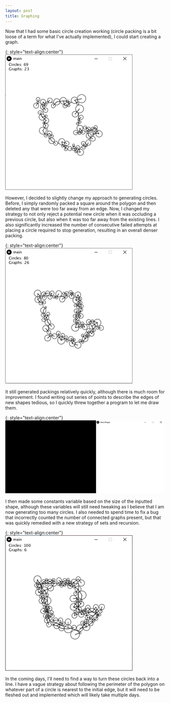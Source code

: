 ```yaml
---
layout: post
title: Graphing
---
```


Now that I had some basic circle creation working (circle packing is a bit loose of a term for what I've actually implemented), I could start creating a graph.

{: style="text-align:center"}
![A series of circles cover the edges of a polygon, with lines connecting the circles touching each other.](https://raw.githubusercontent.com/MichaelMBradley/Detailing/gh-pages/_assets/05-05/Graph.png)

However, I decided to slightly change my approach to generating circles. Before, I simply randomly packed a square around the polygon and then deleted any that were too far away from an edge. Now, I changed my strategy to not only reject a potential new circle when it was occluding a previous circle, but also when it was too far away from the existing lines. I also significantly increased the number of consecutive failed attempts at placing a circle required to stop generation, resulting in an overall denser packing.

{: style="text-align:center"}
![A series of edge packings, with the circles connected by a graph.](https://raw.githubusercontent.com/MichaelMBradley/Detailing/gh-pages/_assets/05-05/RealTime.gif)

It still generated packings relatively quickly, although there is much room for improvement. I found writing out series of points to describe the edges of new shapes tedious, so I quickly threw together a program to let me draw them.

{: style="text-align:center"}
![An irregular polygon is drawn.](https://raw.githubusercontent.com/MichaelMBradley/Detailing/gh-pages/_assets/05-05/Drawing.gif)

I then made some constants variable based on the size of the inputted shape, although these variables will still need tweaking as I believe that I am now generating too many circles. I also needed to spend time to fix a bug that incorrectly counted the number of connected graphs present, but that was quickly remedied with a new strategy of sets and recursion.

{: style="text-align:center"}
![A series of circles cover the edges of a polygon, with lines connecting the circles touching each other.](https://raw.githubusercontent.com/MichaelMBradley/Detailing/gh-pages/_assets/05-05/FixedGraph.png)

In the coming days, I'll need to find a way to turn these circles back into a line. I have a vague strategy about following the perimeter of the polygon on whatever part of a circle is nearest to the initial edge, but it will need to be fleshed out and implemented which will likely take multiple days.
